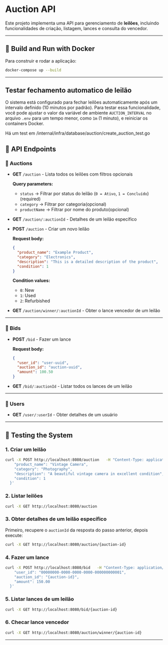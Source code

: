 # Auction API

Este projeto implementa uma API para gerenciamento de **leilões**, incluindo funcionalidades de criação, listagem, lances e consulta do vencedor.  

---

## 🚀 Build and Run with Docker

Para construir e rodar a aplicação:

```bash
docker-compose up --build
```

---

## Testar fechamento automatico de leilão

O sistema está configurado para fechar leilões automaticamente após um intervalo definido (10 minutos por padrão). Para testar essa funcionalidade, você pode ajustar o valor da variável de ambiente `AUCTION_INTERVAL` no arquivo `.env` para um tempo menor, como `1m` (1 minuto), e reiniciar os containers Docker.

Há um test em /internal/infra/database/auction/create_auction_test.go

## 📌 API Endpoints

### 🔹 Auctions

- **GET** `/auction` - Lista todos os leilões com filtros opcionais  

  **Query parameters:**
  - `status` → Filtrar por status do leilão (`0 = Ativo`, `1 = Concluído`) (required)
  - `category` → Filtrar por categoria(opcional)
  - `productName` → Filtrar por nome do produto(opcional)  

- **GET** `/auction/:auctionId` - Detalhes de um leilão específico  

- **POST** `/auction` - Criar um novo leilão  

  **Request body:**
  ```json
  {
    "product_name": "Example Product",
    "category": "Electronics",
    "description": "This is a detailed description of the product",
    "condition": 1
  }
  ```

  **Condition values:**
  - `0`: New  
  - `1`: Used  
  - `2`: Refurbished  

- **GET** `/auction/winner/:auctionId` - Obter o lance vencedor de um leilão  

---

### 🔹 Bids

- **POST** `/bid` - Fazer um lance  

  **Request body:**
  ```json
  {
    "user_id": "user-uuid",
    "auction_id": "auction-uuid",
    "amount": 100.50
  }
  ```

- **GET** `/bid/:auctionId` - Listar todos os lances de um leilão  

---

### 🔹 Users

- **GET** `/user/:userId` - Obter detalhes de um usuário  

---

## 🧪 Testing the System

### 1. Criar um leilão
```bash
curl -X POST http://localhost:8080/auction   -H "Content-Type: application/json"   -d '{
    "product_name": "Vintage Camera",
    "category": "Photography",
    "description": "A beautiful vintage camera in excellent condition",
    "condition": 1
  }'
```

### 2. Listar leilões
```bash
curl -X GET http://localhost:8080/auction
```

### 3. Obter detalhes de um leilão específico
Primeiro, recupere o `auctionId` da resposta do passo anterior, depois execute:
```bash
curl -X GET http://localhost:8080/auction/{auction-id}
```

### 4. Fazer um lance
```bash
curl -X POST http://localhost:8080/bid   -H "Content-Type: application/json"   -d '{
    "user_id": "00000000-0000-0000-0000-000000000001",
    "auction_id": "{auction-id}",
    "amount": 150.00
  }'
```

### 5. Listar lances de um leilão
```bash
curl -X GET http://localhost:8080/bid/{auction-id}
```

### 6. Checar lance vencedor
```bash
curl -X GET http://localhost:8080/auction/winner/{auction-id}
```

---
